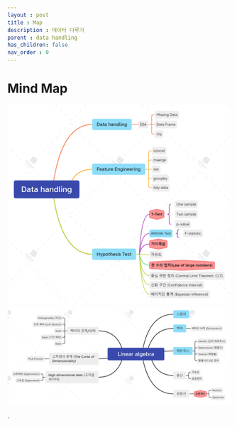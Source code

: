 ```yaml
---
layout : post
title : Map
description : 데이터 다루기
parent : data handling
has_children: false
nav_order : 0
---
```


# Mind Map

[![map](../../assets/images/Data_handling2.png)](../../../assets/images/Data_handling2.png)
[![map2](../../assets/images/Linear_algebra.png)](../../../assets/images/Linear_algebra.png)

.